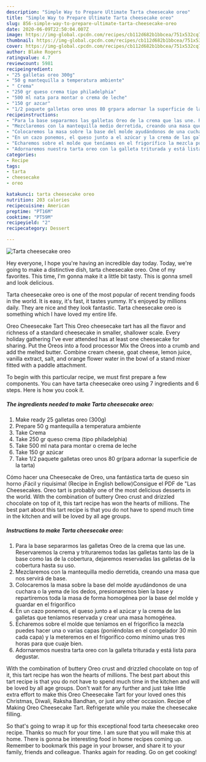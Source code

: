 ```yaml
---
description: "Simple Way to Prepare Ultimate Tarta cheesecake oreo"
title: "Simple Way to Prepare Ultimate Tarta cheesecake oreo"
slug: 856-simple-way-to-prepare-ultimate-tarta-cheesecake-oreo
date: 2020-06-09T22:50:04.007Z
image: https://img-global.cpcdn.com/recipes/cb112d682b1bbcea/751x532cq70/tarta-cheesecake-oreo-foto-principal.jpg
thumbnail: https://img-global.cpcdn.com/recipes/cb112d682b1bbcea/751x532cq70/tarta-cheesecake-oreo-foto-principal.jpg
cover: https://img-global.cpcdn.com/recipes/cb112d682b1bbcea/751x532cq70/tarta-cheesecake-oreo-foto-principal.jpg
author: Blake Rogers
ratingvalue: 4.7
reviewcount: 5981
recipeingredient:
- "25 galletas oreo 300g"
- "50 g mantequilla a temperatura ambiente"
- " Crema"
- "250 gr queso crema tipo philadelphia"
- "500 ml nata para montar o crema de leche"
- "150 gr azcar"
- "1/2 paquete galletas oreo unos 80 grpara adornar la superficie de la tarta"
recipeinstructions:
- "Para la base separarmos las galletas Oreo de la crema que las une. Reservaremos la crema y trituraremos todas las galletas tanto las de la base como las de la cobertura, dejaremos reservadas las galletas de la cobertura hasta su uso."
- "Mezclaremos con la mantequilla medio derretida, creando una masa que nos servirá de base."
- "Colocaremos la masa sobre la base del molde ayudándonos de una cuchara o la yema de los dedos, presionaremos bien la base y repartiremos toda la masa de forma homogénea por la base del molde y guardar en el frigorífico"
- "En un cazo ponemos, el queso junto a el azúcar y la crema de las galletas que teníamos reservada y crear una masa homogénea."
- "Echaremos sobre el molde que teníamos en el frigorífico la mezcla puedes hacer una o varias capas (poniéndolas en el congelador 30 min cada capa) y la meteremos en el frigorífico como mínimo unas tres horas para que cuaje bien."
- "Adornaremos nuestra tarta oreo con la galleta triturada y está lista para degustar."
categories:
- Recipe
tags:
- tarta
- cheesecake
- oreo

katakunci: tarta cheesecake oreo 
nutrition: 203 calories
recipecuisine: American
preptime: "PT16M"
cooktime: "PT59M"
recipeyield: "2"
recipecategory: Dessert

---
```



![Tarta cheesecake oreo](https://img-global.cpcdn.com/recipes/cb112d682b1bbcea/751x532cq70/tarta-cheesecake-oreo-foto-principal.jpg)

Hey everyone, I hope you're having an incredible day today. Today, we're going to make a distinctive dish, tarta cheesecake oreo. One of my favorites. This time, I'm gonna make it a little bit tasty. This is gonna smell and look delicious.

Tarta cheesecake oreo is one of the most popular of recent trending foods in the world. It is easy, it's fast, it tastes yummy. It's enjoyed by millions daily. They are nice and they look fantastic. Tarta cheesecake oreo is something which I have loved my entire life.

Oreo Cheesecake Tart This Oreo cheesecake tart has all the flavor and richness of a standard cheesecake in smaller, shallower scale. Every holiday gathering I&#39;ve ever attended has at least one cheesecake for sharing. Put the Oreos into a food processor Mix the Oreos into a crumb and add the melted butter. Combine cream cheese, goat cheese, lemon juice, vanilla extract, salt, and orange flower water in the bowl of a stand mixer fitted with a paddle attachment.


To begin with this particular recipe, we must first prepare a few components. You can have tarta cheesecake oreo using 7 ingredients and 6 steps. Here is how you cook it.

<!--inarticleads1-->

##### The ingredients needed to make Tarta cheesecake oreo:

1. Make ready 25 galletas oreo (300g)
1. Prepare 50 g mantequilla a temperatura ambiente
1. Take  Crema
1. Take 250 gr queso crema (tipo philadelphia)
1. Take 500 ml nata para montar o crema de leche
1. Take 150 gr azúcar
1. Take 1/2 paquete galletas oreo unos 80 gr(para adornar la superficie de la tarta)


Cómo hacer una Cheesecake de Oreo, una fantástica tarta de queso sin horno ¡Fácil y riquísima! (Recipe in English bellow)Consigue el PDF de &#34;Las Cheesecakes. Oreo tart is probably one of the most delicious desserts in the world. With the combination of buttery Oreo crust and drizzled chocolate on top of it, this tart recipe has won the hearts of millions. The best part about this tart recipe is that you do not have to spend much time in the kitchen and will be loved by all age groups. 

<!--inarticleads2-->

##### Instructions to make Tarta cheesecake oreo:

1. Para la base separarmos las galletas Oreo de la crema que las une. Reservaremos la crema y trituraremos todas las galletas tanto las de la base como las de la cobertura, dejaremos reservadas las galletas de la cobertura hasta su uso.
1. Mezclaremos con la mantequilla medio derretida, creando una masa que nos servirá de base.
1. Colocaremos la masa sobre la base del molde ayudándonos de una cuchara o la yema de los dedos, presionaremos bien la base y repartiremos toda la masa de forma homogénea por la base del molde y guardar en el frigorífico
1. En un cazo ponemos, el queso junto a el azúcar y la crema de las galletas que teníamos reservada y crear una masa homogénea.
1. Echaremos sobre el molde que teníamos en el frigorífico la mezcla puedes hacer una o varias capas (poniéndolas en el congelador 30 min cada capa) y la meteremos en el frigorífico como mínimo unas tres horas para que cuaje bien.
1. Adornaremos nuestra tarta oreo con la galleta triturada y está lista para degustar.


With the combination of buttery Oreo crust and drizzled chocolate on top of it, this tart recipe has won the hearts of millions. The best part about this tart recipe is that you do not have to spend much time in the kitchen and will be loved by all age groups. Don&#39;t wait for any further and just take little extra effort to make this Oreo Cheesecake Tart for your loved ones this Christmas, Diwali, Raksha Bandhan, or just any other occasion. Recipe of Making Oreo Cheesecake Tart. Refrigerate while you make the cheesecake filling. 

So that's going to wrap it up for this exceptional food tarta cheesecake oreo recipe. Thanks so much for your time. I am sure that you will make this at home. There is gonna be interesting food in home recipes coming up. Remember to bookmark this page in your browser, and share it to your family, friends and colleague. Thanks again for reading. Go on get cooking!
